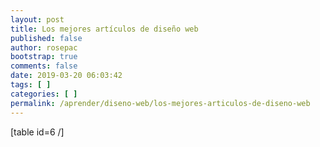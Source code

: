 ```yaml
---
layout: post
title: Los mejores artículos de diseño web
published: false
author: rosepac
bootstrap: true
comments: false
date: 2019-03-20 06:03:42
tags: [ ]
categories: [ ]
permalink: /aprender/diseno-web/los-mejores-articulos-de-diseno-web
---
```

[table id=6 /]